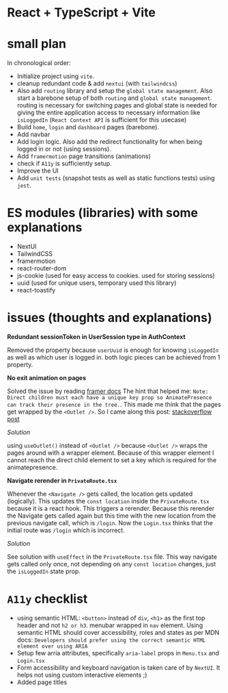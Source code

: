 # React + TypeScript + Vite

# small plan
In chronological order:
- Initialize project using `vite`.
- cleanup redundant code & add `nextui` (with `tailwindcss`)
- Also add `routing` library and setup the `global state management`. Also start a barebone setup of both `routing` and `global state management`. routing is necessary for switching pages and global state is needed for giving the entire application access to necessary information like `isLoggedIn` (`React Context API` is sufficient for this usecase)
- Build `home`, `login` and `dashboard` pages (barebone).
- Add navbar
- Add login logic. Also add the redirect functionality for when being logged in or not (using sessions).
- Add `framermotion` page transitions (animations)
- check if `A11y` is sufficiently setup.
- Improve the UI
- Add `unit tests` (snapshot tests as well as static functions tests) using `jest`.

# ES modules (libraries) with some explanations
- NextUI
- TailwindCSS
- framermotion
- react-router-dom
- js-cookie (used for easy access to cookies. used for storing sessions)
- uuid (used for unique users, temporary used this library)
- react-toastify

# issues (thoughts and explanations)
**Redundant sessionToken in UserSession type in AuthContext**

Removed the property because `userUuid` is enough for knowing `isLoggedIn` as well as which user is logged in. both logic pieces can be achieved from 1 property.

**No exit animation on pages**

Solved the issue by reading [framer docs](https://www.framer.com/motion/animate-presence/#usage) The hint that helped me: `Note: Direct children must each have a unique key prop so AnimatePresence can track their presence in the tree.`. This made me think that the pages get wrapped by the `<Outlet />`. So I came along this post: [stackoverflow post](https://stackoverflow.com/questions/75121981/react-framer-motion-animatepresence-exit-animation-does-not-work)

*Solution*

using `useOutlet()` instead of `<Outlet />` because `<Outlet />` wraps the pages around with a wrapper element. Because of this wrapper element I cannot reach the direct child element to set a key which is required for the animatepresence.

**Navigate rerender in `PrivateRoute.tsx`**

Whenever the `<Navigate />` gets called, the location gets updated (logically). This updates the `const location` inside the `PrivateRoute.tsx` because it is a react hook. This triggers a rerender. Because this rerender the Navigate gets called again but this time with the new location from the previous navigate call, which is `/login`. Now the `Login.tsx` thinks that the initial route was `/login` which is incorrect.

*Solution*

See solution with `useEffect` in the `PrivateRoute.tsx` file. This way navigate gets called only once, not depending on any `const location` changes, just the `isLoggedIn` state prop.

# `A11y` checklist
- using semantic HTML: `<button>` instead of `div`, `<h1>` as the first top header and not `h2 or h3`. menubar wrapped in `nav` element. Using semantic HTML should cover accessibility, roles and states as per MDN docs: `Developers should prefer using the correct semantic HTML element over using ARIA`
- Setup few arria attributes, specifically `aria-label` props in `Menu.tsx` and `Login.tsx`
- Form accessibility and keyboard navigation is taken care of by `NextUI`. It helps not using custom interactive elements ;)
- Added page titles



